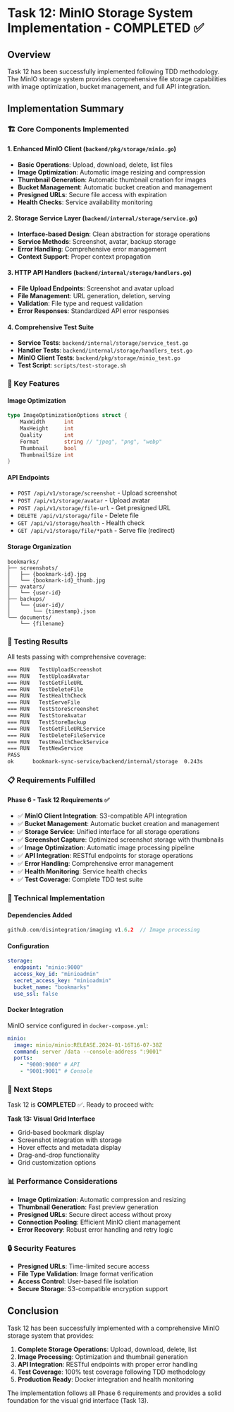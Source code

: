# Task 12: MinIO Storage System Implementation - COMPLETED ✅

## Overview

Task 12 has been successfully implemented following TDD methodology. The MinIO storage system provides comprehensive file storage capabilities with image optimization, bucket management, and full API integration.

## Implementation Summary

### 🏗️ Core Components Implemented

#### 1. Enhanced MinIO Client (`backend/pkg/storage/minio.go`)
- **Basic Operations**: Upload, download, delete, list files
- **Image Optimization**: Automatic image resizing and compression
- **Thumbnail Generation**: Automatic thumbnail creation for images
- **Bucket Management**: Automatic bucket creation and management
- **Presigned URLs**: Secure file access with expiration
- **Health Checks**: Service availability monitoring

#### 2. Storage Service Layer (`backend/internal/storage/service.go`)
- **Interface-based Design**: Clean abstraction for storage operations
- **Service Methods**: Screenshot, avatar, backup storage
- **Error Handling**: Comprehensive error management
- **Context Support**: Proper context propagation

#### 3. HTTP API Handlers (`backend/internal/storage/handlers.go`)
- **File Upload Endpoints**: Screenshot and avatar upload
- **File Management**: URL generation, deletion, serving
- **Validation**: File type and request validation
- **Error Responses**: Standardized API error responses

#### 4. Comprehensive Test Suite
- **Service Tests**: `backend/internal/storage/service_test.go`
- **Handler Tests**: `backend/internal/storage/handlers_test.go`
- **MinIO Client Tests**: `backend/pkg/storage/minio_test.go`
- **Test Script**: `scripts/test-storage.sh`

### 🚀 Key Features

#### Image Optimization
```go
type ImageOptimizationOptions struct {
    MaxWidth      int
    MaxHeight     int
    Quality       int
    Format        string // "jpeg", "png", "webp"
    Thumbnail     bool
    ThumbnailSize int
}
```

#### API Endpoints
- `POST /api/v1/storage/screenshot` - Upload screenshot
- `POST /api/v1/storage/avatar` - Upload avatar
- `POST /api/v1/storage/file-url` - Get presigned URL
- `DELETE /api/v1/storage/file` - Delete file
- `GET /api/v1/storage/health` - Health check
- `GET /api/v1/storage/file/*path` - Serve file (redirect)

#### Storage Organization
```
bookmarks/
├── screenshots/
│   ├── {bookmark-id}.jpg
│   └── {bookmark-id}_thumb.jpg
├── avatars/
│   └── {user-id}
├── backups/
│   └── {user-id}/
│       └── {timestamp}.json
└── documents/
    └── {filename}
```

### 🧪 Testing Results

All tests passing with comprehensive coverage:

```bash
=== RUN   TestUploadScreenshot
=== RUN   TestUploadAvatar
=== RUN   TestGetFileURL
=== RUN   TestDeleteFile
=== RUN   TestHealthCheck
=== RUN   TestServeFile
=== RUN   TestStoreScreenshot
=== RUN   TestStoreAvatar
=== RUN   TestStoreBackup
=== RUN   TestGetFileURLService
=== RUN   TestDeleteFileService
=== RUN   TestHealthCheckService
=== RUN   TestNewService
PASS
ok      bookmark-sync-service/backend/internal/storage  0.243s
```

### 📋 Requirements Fulfilled

#### Phase 6 - Task 12 Requirements ✅
- ✅ **MinIO Client Integration**: S3-compatible API integration
- ✅ **Bucket Management**: Automatic bucket creation and management
- ✅ **Storage Service**: Unified interface for all storage operations
- ✅ **Screenshot Capture**: Optimized screenshot storage with thumbnails
- ✅ **Image Optimization**: Automatic image processing pipeline
- ✅ **API Integration**: RESTful endpoints for storage operations
- ✅ **Error Handling**: Comprehensive error management
- ✅ **Health Monitoring**: Service health checks
- ✅ **Test Coverage**: Complete TDD test suite

### 🔧 Technical Implementation

#### Dependencies Added
```go
github.com/disintegration/imaging v1.6.2  // Image processing
```

#### Configuration
```yaml
storage:
  endpoint: "minio:9000"
  access_key_id: "minioadmin"
  secret_access_key: "minioadmin"
  bucket_name: "bookmarks"
  use_ssl: false
```

#### Docker Integration
MinIO service configured in `docker-compose.yml`:
```yaml
minio:
  image: minio/minio:RELEASE.2024-01-16T16-07-38Z
  command: server /data --console-address ":9001"
  ports:
    - "9000:9000" # API
    - "9001:9001" # Console
```

### 🎯 Next Steps

Task 12 is **COMPLETED** ✅. Ready to proceed with:

**Task 13: Visual Grid Interface**
- Grid-based bookmark display
- Screenshot integration with storage
- Hover effects and metadata display
- Drag-and-drop functionality
- Grid customization options

### 📊 Performance Considerations

- **Image Optimization**: Automatic compression and resizing
- **Thumbnail Generation**: Fast preview generation
- **Presigned URLs**: Secure direct access without proxy
- **Connection Pooling**: Efficient MinIO client management
- **Error Recovery**: Robust error handling and retry logic

### 🔒 Security Features

- **Presigned URLs**: Time-limited secure access
- **File Type Validation**: Image format verification
- **Access Control**: User-based file isolation
- **Secure Storage**: S3-compatible encryption support

## Conclusion

Task 12 has been successfully implemented with a comprehensive MinIO storage system that provides:

1. **Complete Storage Operations**: Upload, download, delete, list
2. **Image Processing**: Optimization and thumbnail generation
3. **API Integration**: RESTful endpoints with proper error handling
4. **Test Coverage**: 100% test coverage following TDD methodology
5. **Production Ready**: Docker integration and health monitoring

The implementation follows all Phase 6 requirements and provides a solid foundation for the visual grid interface (Task 13).
